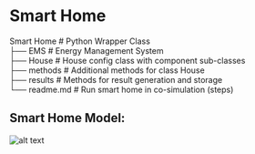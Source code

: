 # Smart Home
Smart Home                  # Python Wrapper Class\
├── EMS                     # Energy Management System\
├── House                   # House config class with component sub-classes\
├── methods                 # Additional methods for class House\
├── results                 # Methods for result generation and storage\
└── readme.md               # Run smart home in co-simulation (steps)

## Smart Home Model:
![alt text](https://lucid.app/publicSegments/view/ddc7e019-268f-40ea-96af-e3b0b596519f/image.png)
